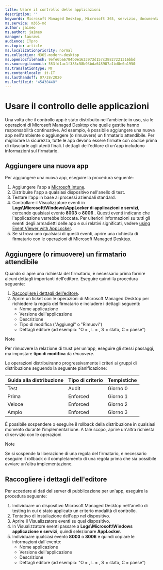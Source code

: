 ```yaml
---
title: Usare il controllo delle applicazioni
description: ''
keywords: Microsoft Managed Desktop, Microsoft 365, servizio, documentazione
ms.service: m365-md
author: jaimeo
ms.author: jaimeo
manager: laurawi
audience: ITpro
ms.topic: article
ms.localizationpriority: normal
ms.collection: M365-modern-desktop
ms.openlocfilehash: 9efe6ba6704b0e1633973d157c38827221316bbd
ms.sourcegitcommit: 583fd1ac1f385c58b93bda648907a1bd8e0a1950
ms.translationtype: MT
ms.contentlocale: it-IT
ms.lasthandoff: 07/28/2020
ms.locfileid: "45430448"
---
```

# <a name="work-with-app-control"></a>Usare il controllo delle applicazioni

Una volta che il controllo app è stato distribuito nell'ambiente in uso, sia le operazioni di Microsoft Managed Desktop che quelle gestite hanno responsabilità continuative. Ad esempio, è possibile aggiungere una nuova app nell'ambiente o aggiungere (o rimuovere) un firmatario attendibile. Per migliorare la sicurezza, tutte le app devono essere firmate con codice prima di rilasciarle agli utenti finali. I dettagli dell'editore di un'app includono informazioni sul firmatario.


## <a name="add-a-new-app"></a>Aggiungere una nuova app

Per aggiungere una nuova app, eseguire la procedura seguente:

1. Aggiungere l'app a [Microsoft Intune](https://docs.microsoft.com/mem/intune/apps/apps-win32-app-management).
2. Distribuire l'app a qualsiasi dispositivo nell'anello di test. 
3. Testare l'app in base ai processi aziendali standard. 
4. Controllare il Visualizzatore eventi in **Logs\Microsoft\Windows\AppLocker di applicazioni e servizi**, cercando qualsiasi evento **8003** o **8006** . Questi eventi indicano che l'applicazione verrebbe bloccata. Per ulteriori informazioni su tutti gli eventi degli armadietti delle app e sui relativi significati, vedere [using Event Viewer with AppLocker](https://docs.microsoft.com/windows/security/threat-protection/windows-defender-application-control/applocker/using-event-viewer-with-applocker).
5. Se si trova uno qualsiasi di questi eventi, aprire una richiesta di firmatario con le operazioni di Microsoft Managed Desktop.

## <a name="add-or-remove-a-trusted-signer"></a>Aggiungere (o rimuovere) un firmatario attendibile

Quando si apre una richiesta del firmatario, è necessario prima fornire alcuni dettagli importanti dell'editore. Eseguire quindi la procedura seguente:

1. [Raccogliere i dettagli dell'editore](#gather-publisher-details).
2. Aprire un ticket con le operazioni di Microsoft Managed Desktop per richiedere la regola del firmatario e includere i dettagli seguenti:  
    - Nome applicazione 
    - Versione dell'applicazione 
    - Descrizione 
    - Tipo di modifica ("Aggiungi" o "Rimuovi")  
    - Dettagli editore (ad esempio: "O = <publisher name> , L = <location> , S = stato, C = paese") 

> [!NOTE]
> Per rimuovere la relazione di trust per un'app, eseguire gli stessi passaggi, ma impostare **tipo di modifica** da *rimuovere*.

Le operazioni distribuiranno progressivamente i criteri ai gruppi di distribuzione seguendo la seguente pianificazione:


|Guida alla distribuzione  |Tipo di criterio  |Tempistiche  |
|---------|---------|---------|
|Test     |  Audit       |  Giorno 0       |
|Prima     | Enforced        | Giorno 1        |
|Veloce     | Enforced        |  Giorno 2       |
|Ampio     | Enforced        |  Giorno 3       |


È possibile sospendere o eseguire il rollback della distribuzione in qualsiasi momento durante l'implementazione. A tale scopo, aprire un'altra richiesta di servizio con le operazioni.

> [!NOTE]
> Se si sospende la liberazione di una regola del firmatario, è necessario eseguire il rollback o il completamento di una regola prima che sia possibile avviare un'altra implementazione.

## <a name="gather-publisher-details"></a>Raccogliere i dettagli dell'editore

Per accedere ai dati del server di pubblicazione per un'app, eseguire la procedura seguente:

1. Individuare un dispositivo Microsoft Managed Desktop nell'anello di testing in cui è stato applicato un criterio modalità di controllo. 
2. Tentativo di installazione dell'app nel dispositivo.
3. Aprire il Visualizzatore eventi su quel dispositivo. 
4. In Visualizzatore eventi passare a **Logs\Microsoft\Windows applicazione e servizi**, quindi selezionare **AppLocker**. 
5. Individuare qualsiasi evento **8003** o **8006** e quindi copiare le informazioni dall'evento: 
    - Nome applicazione 
    - Versione dell'applicazione 
    - Descrizione 
    - Dettagli editore (ad esempio: "O = <publisher name> , L = <location> , S = stato, C = paese") 
